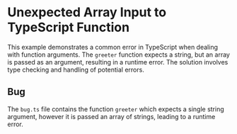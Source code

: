# Unexpected Array Input to TypeScript Function

This example demonstrates a common error in TypeScript when dealing with function arguments. The `greeter` function expects a string, but an array is passed as an argument, resulting in a runtime error. The solution involves type checking and handling of potential errors.

## Bug
The `bug.ts` file contains the function `greeter` which expects a single string argument, however it is passed an array of strings, leading to a runtime error.